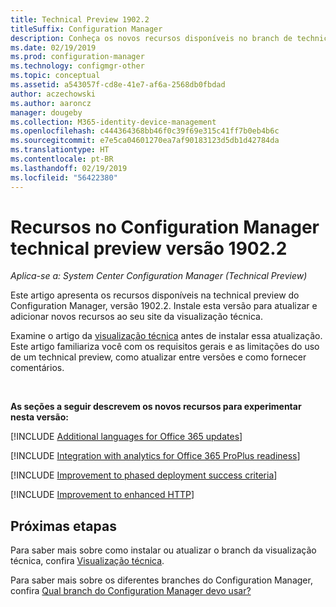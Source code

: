 ```yaml
---
title: Technical Preview 1902.2
titleSuffix: Configuration Manager
description: Conheça os novos recursos disponíveis no branch de technical preview do Configuration Manager versão 1902.2.
ms.date: 02/19/2019
ms.prod: configuration-manager
ms.technology: configmgr-other
ms.topic: conceptual
ms.assetid: a543057f-cd8e-41e7-af6a-2568db0fbdad
author: aczechowski
ms.author: aaroncz
manager: dougeby
ms.collection: M365-identity-device-management
ms.openlocfilehash: c444364368bb46f0c39f69e315c41ff7b0eb4b6c
ms.sourcegitcommit: e7e5ca04601270ea7af90183123d5db1d42784da
ms.translationtype: HT
ms.contentlocale: pt-BR
ms.lasthandoff: 02/19/2019
ms.locfileid: "56422380"
---
```

# <a name="features-in-configuration-manager-technical-preview-version-19022"></a>Recursos no Configuration Manager technical preview versão 1902.2

*Aplica-se a: System Center Configuration Manager (Technical Preview)*

Este artigo apresenta os recursos disponíveis na technical preview do Configuration Manager, versão 1902.2. Instale esta versão para atualizar e adicionar novos recursos ao seu site da visualização técnica. 

Examine o artigo da [visualização técnica](/sccm/core/get-started/technical-preview) antes de instalar essa atualização. Este artigo familiariza você com os requisitos gerais e as limitações do uso de um technical preview, como atualizar entre versões e como fornecer comentários.     


<!--  Known Issues Template
## Known issues 

[!INCLUDE [known issue title](includes/known-issue-bugid.md)]

-->



<br>

**As seções a seguir descrevem os novos recursos para experimentar nesta versão:**  


[!INCLUDE [Additional languages for Office 365 updates](includes/1902-2/3555955.md)]

[!INCLUDE [Integration with analytics for Office 365 ProPlus readiness](includes/1902-2/3735402.md)]

[!INCLUDE [Improvement to phased deployment success criteria](includes/1902-2/3555946.md)]

[!INCLUDE [Improvement to enhanced HTTP](includes/1902-2/3798957.md)]



## <a name="next-steps"></a>Próximas etapas

Para saber mais sobre como instalar ou atualizar o branch da visualização técnica, confira [Visualização técnica](/sccm/core/get-started/technical-preview).    

Para saber mais sobre os diferentes branches do Configuration Manager, confira [Qual branch do Configuration Manager devo usar?](/sccm/core/understand/which-branch-should-i-use)
